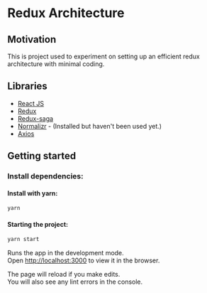 # Redux Architecture

## Motivation

This is project used to experiment on setting up an efficient redux architecture with minimal coding.

## Libraries

- [React JS](https://reactjs.org/)
- [Redux](https://redux.js.org/)
- [Redux-saga](https://redux-saga.js.org/)
- [Normalizr](https://github.com/paularmstrong/normalizr) - (Installed but haven't been used yet.)
- [Axios](https://axios-http.com/docs/intro)

## Getting started

### Install dependencies:

#### Install with yarn:

```bash
yarn
```

#### Starting the project:

```bash
yarn start
```

Runs the app in the development mode.\
Open [http://localhost:3000](http://localhost:3000) to view it in the browser.

The page will reload if you make edits.\
You will also see any lint errors in the console.
